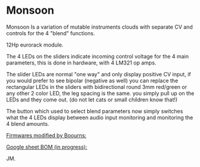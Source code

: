 # Monsoon
Monsoon Is a variation of mutable instruments clouds with separate CV and controls for the 4 "blend" functions.

12Hp eurorack module.

The 4 LEDs on the sliders indicate incoming control voltage for the 4 main parameters, this is done in hardware, with 4 LM321 op amps. 

The slider LEDs are normal "one way" and only display positive CV input, if you would prefer to see bipolar (negative as well) you can replace the rectangular LEDs in the sliders with bidirectional round 3mm red/green or any other 2 color LED, the leg spacing is the same. you simply pull up on the LEDs and they come out. (do not let cats or small children know that!)

The button which used to select blend parameters now simply switches what the 4 LEDs display between audio input monitoring and monitoring the 4 blend amounts.

[Firmwares modified by Boourns:](https://github.com/boourns/eurorack/releases/tag/monsoon_firmwares_v1)

[Google sheet BOM (in progress):](https://docs.google.com/spreadsheets/d/1LuCuwaJUoA0aQCVt2MxHURQ-PYTl8TTABjA8FtAyBB0/edit?usp=sharing)

JM.




